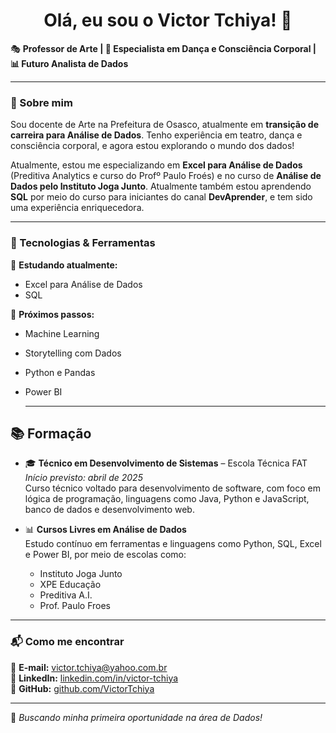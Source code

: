 <h1 align="center">Olá, eu sou o Victor Tchiya! 👋</h1>

🎭 **Professor de Arte | 🎨 Especialista em Dança e Consciência Corporal | 📊 Futuro Analista de Dados**  

---

### 🚀 Sobre mim  
Sou docente de Arte na Prefeitura de Osasco, atualmente em **transição de carreira para Análise de Dados**. Tenho experiência em teatro, dança e consciência corporal, e agora estou explorando o mundo dos dados!  

Atualmente, estou me especializando em **Excel para Análise de Dados** (Preditiva Analytics e curso do Profº Paulo Froés) e no curso de **Análise de Dados pelo Instituto Joga Junto**. 
Atualmente também estou aprendendo **SQL** por meio do curso para iniciantes do canal **DevAprender**, e tem sido uma experiência enriquecedora. 

---

### 🔧 Tecnologias & Ferramentas  
📌 **Estudando atualmente:**  
- Excel para Análise de Dados
- SQL
 
  
📌 **Próximos passos:**  
- Machine Learning  
- Storytelling com Dados
- Python e Pandas
- Power BI

  ---

## 📚 Formação

- 🎓 **Técnico em Desenvolvimento de Sistemas** – Escola Técnica FAT  
  *Início previsto: abril de 2025*  
  Curso técnico voltado para desenvolvimento de software, com foco em lógica de programação, linguagens como Java, Python e JavaScript, banco de dados e desenvolvimento web.

- 📊 **Cursos Livres em Análise de Dados**  
  Estudo contínuo em ferramentas e linguagens como Python, SQL, Excel e Power BI, por meio de escolas como:  
  - Instituto Joga Junto  
  - XPE Educação  
  - Preditiva A.I.  
  - Prof. Paulo Froes


---

### 📬 Como me encontrar  
📧 **E-mail:** [victor.tchiya@yahoo.com.br](mailto:victor.tchiya@yahoo.com.br)  
🔗 **LinkedIn:** [linkedin.com/in/victor-tchiya](https://www.linkedin.com/in/victor-tchiya/)  
🐙 **GitHub:** [github.com/VictorTchiya](https://github.com/VictorTchiya)  

---

🚀 *Buscando minha primeira oportunidade na área de Dados!*
